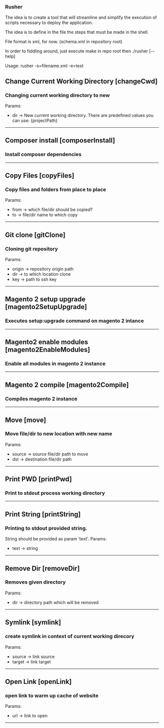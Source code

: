 ### Rusher

The idea is to create a tool that will streamline and simplify the execution of scripts necessary to deploy the application.

The idea is to define in the file the steps that must be made in the shell.

File format is xml, for now. (schema.xml in repository root)

In order to fiddling around, just execute make in repo root then ./rusher [--help]

Usage:
rusher -s=filename.xml -e=test




## Change Current Working Directory [changeCwd]
### Changing current working directory to new
Params:
* dir -> New current working directory. There are predefined values you can use: {projectPath}

-------------------------------

## Composer install [composerInstall]
### Install composer dependencies
-------------------------------

## Copy Files [copyFiles]
### Copy files and folders from place to place
Params:
* from -> which file/dir should be copied?
* to -> file/dir name to which copy

-------------------------------

## Git clone [gitClone]
### Cloning git repository
Params:
* origin -> repository origin path
* dir -> to which location clone
* key -> path to ssh key

-------------------------------

## Magento 2 setup upgrade [magento2SetupUpgrade]
### Executes setup:upgrade command on magento 2 intance
-------------------------------

## Magento2 enable modules [magento2EnableModules]
### Enable all modules in magento 2 instance
-------------------------------

## Magento 2 compile [magento2Compile]
### Compiles magento 2 instance
-------------------------------

## Move [move]
### Move file/dir to new location with new name
Params:
* source -> source file/dir path to move
* dst -> destination file/dir path

-------------------------------

## Print PWD [printPwd]
### Print to stdout process working directory
-------------------------------

## Print String [printString]
### Printing to stdout provided string. 
 String should be provided as param 'text'.
Params:
* text -> string

-------------------------------

## Remove Dir [removeDir]
### Removes given directory
Params:
* dir -> directory path which will be removed

-------------------------------

## Symlink [symlink]
### create symlink in context of current working direcory
Params:
* source -> link source
* target -> link target

-------------------------------

## Open Link [openLink]
### open link to warm up cache of website
Params:
* url -> link to open

-------------------------------
